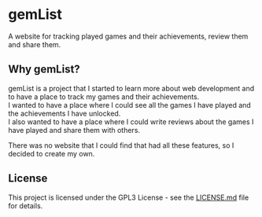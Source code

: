 # gemList

A website for tracking played games and their achievements, review them and share them.   

## Why gemList?
gemList is a project that I started to learn more about web development and to have a place to track my games and their achievements.  
I wanted to have a place where I could see all the games I have played and the achievements I have unlocked.  
I also wanted to have a place where I could write reviews about the games I have played and share them with others.

There was no website that I could find that had all these features, so I decided to create my own.

## License
This project is licensed under the GPL3 License - see the [LICENSE.md](LICENSE.md) file for details.